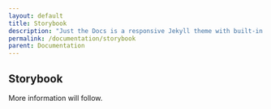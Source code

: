 ```yaml
---
layout: default
title: Storybook
description: "Just the Docs is a responsive Jekyll theme with built-in search that is easily customizable and hosted on GitHub Pages."
permalink: /documentation/storybook
parent: Documentation
---
```


## Storybook

More information will follow.
